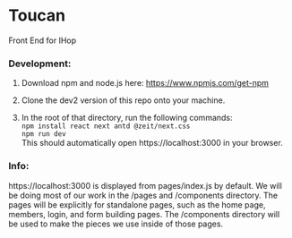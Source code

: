 # Toucan
Front End for IHop


### Development:
1. Download npm and node.js here: 
https://www.npmjs.com/get-npm

2. Clone the dev2 version of this repo onto your machine.

3. In the root of that directory, run the following commands:<br/>
`npm install react next antd @zeit/next.css`<br/>
`npm run dev`<br/>
This should automatically open https://localhost:3000 in your browser. 

### Info:
https://localhost:3000 is displayed from pages/index.js by default. We will be doing most of our work in the /pages and /components directory. The pages will be explicitly for standalone pages, such as the home page, members, login, and form building pages. The /components directory will be used to make the pieces we use inside of those pages.
